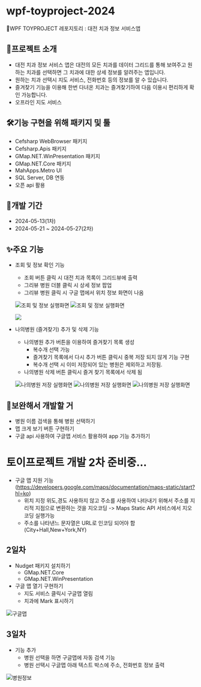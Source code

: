 # wpf-toyproject-2024
🏬WPF TOYPROJECT 레포지토리 :  대전 치과 정보 서비스앱

##  🧾프로젝트 소개
- 대전 치과 정보 서비스 앱은 대전의 모든 치과를 데이터 그리드를 통해 보여주고 원하는 치과를 선택하면 그 치과에 대한 상세 정보를 알려주는 앱입니다.
- 원하는 치과 선택시 지도 서비스, 전화번호 등의 정보를 알 수 있습니다.
- 즐겨찾기 기능을 이용해 한번 다녀온 치과는 즐겨찾기하여 다음 이용시 편리하게 확인 가능합니다.
- 오프라인 지도 서비스 
## 🛠️기능 구현을 위해 패키지 및 툴
- Cefsharp WebBrowser 패키지
- Cefsharp.Apis 패키지
- GMap.NET.WinPresentation 패키지
- GMap.NET.Core 패키지
- MahApps.Metro UI
- SQL Server, DB 연동
- 오픈 api 활용
## 🚀개발 기간
- 2024-05-13(1차)
- 2024-05-21 ~ 2024-05-27(2차)
## ✨주요 기능
- 조회 및 정보 확인 기능
    - 조회 버튼 클릭 시 대전 치과 목록이 그리드뷰에 출력
    - 그리뷰 병원 더블 클릭 시 상세 정보 팝업 
    - 그리뷰 병원 클릭 시 구글 맵에서 위치 정보 화면이 나옴
    

    ![조회 및 정보 실행화면](https://raw.githubusercontent.com/Juhyi/wpf-toyproject-2024/main/images/PJ003.png)  ![조회 및 정보 실행화면](https://raw.githubusercontent.com/Juhyi/wpf-toyproject-2024/main/images/PJ004.png)
   
    <img src = "https://raw.githubusercontent.com/Juhyi/wpf-toyproject-2024/main/images/PJ005.png" align="center">


- 나의병원 (즐겨찾기) 추가 및 삭제 기능
    - 나의병원 추가 버튼을 이용하여 즐겨찾기 목록 생성
        - 복수개 선택 가능
        - 즐겨찾기 목록에서 다시 추가 버튼 클릭시 중복 저장 되지 않게 기능 구현
        - 복수개 선택 시 이미 저장되어 있는 병원은 제외하고 저장됨. 
    - 나의병원 삭제 버튼 클릭시 즐겨 찾기 목록에서 삭제 됨

    ![나의병원 저장 실행화면](https://raw.githubusercontent.com/Juhyi/wpf-toyproject-2024/main/images/PJ007.png)    ![나의병원 저장 실행화면](https://raw.githubusercontent.com/Juhyi/wpf-toyproject-2024/main/images/PJ006.png)    ![나의병원 저장 실행화면](https://raw.githubusercontent.com/Juhyi/wpf-toyproject-2024/main/images/PJ008.png)



## 🤝보완해서 개발할 거
- 병원 이름 검색을 통해 병원 선택하기
- 맵 크게 보기 버튼 구현하기
- 구글 api 사용하여 구글맵 서비스 활용하여 app 기능 추가하기

# 토이프로젝트 개발 2차 준비중...
- 구글 맵 지원 기능 
(https://developers.google.com/maps/documentation/maps-static/start?hl=ko)
    - 위치 지정 위도,경도 사용하지 않고 주소를 사용하여 나타내기 위해서 주소를 지리적 지점으로 변환하는 것을 지오코딩 -> Maps Static API 서비스에서 지오코딩 실행가능
    - 주소를 나타낸느 문자열은 URL로 인코딩 되어야 함 (City+Hall,New+York,NY)

## 2일차
- Nudget 패키지 설치하기
    - GMap.NET.Core
    - GMap.NET.WinPresentation
- 구글 맵 열기 구현하기
    - 지도 서비스 클릭시 구글맵 열림
    - 치과에 Mark 표시하기

![구글맵](https://raw.githubusercontent.com/Juhyi/wpf-toyproject-2024/main/images/pj003.jpg)

## 3일차
- 기능 추가
    - 병원 선택을 하면 구글맵에 자동 검색 기능
    - 병원 선택시 구글맵 아래 텍스트 박스에 주소, 전화번호 정보 출력

![병원정보](https://raw.githubusercontent.com/Juhyi/wpf-toyproject-2024/main/images/pj009.png)
